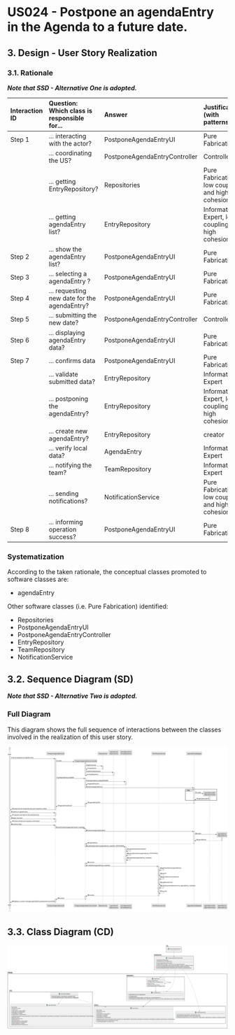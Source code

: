 # US024 - Postpone an agendaEntry in the Agenda to a future date.

## 3. Design - User Story Realization 

### 3.1. Rationale

_**Note that SSD - Alternative One is adopted.**_


| Interaction ID | Question: Which class is responsible for...  | Answer                        | Justification (with patterns)                      |
|:---------------|:---------------------------------------------|:------------------------------|:---------------------------------------------------|
| Step 1         | ... interacting with the actor?              | PostponeAgendaEntryUI         | Pure Fabrication                                   |
|                | ... coordinating the US?                     | PostponeAgendaEntryController | Controller                                         |
|                | ... getting EntryRepository?                 | Repositories                  | Pure Fabrication, low coupling and high cohesion   |
|                | ... getting agendaEntry list?                | EntryRepository               | Information Expert, low coupling and high cohesion |
| Step 2         | ... show the agendaEntry list?               | PostponeAgendaEntryUI         | Pure Fabrication                                   |
| Step 3         | ... selecting a agendaEntry ?                | PostponeAgendaEntryUI         | Pure Fabrication                                   |
| Step 4         | ... requesting new date for the agendaEntry? | PostponeAgendaEntryUI         | Pure Fabrication                                   |
| Step 5         | ... submitting the new date?                 | PostponeAgendaEntryController | Controller:                                        |
| Step 6         | ... displaying agendaEntry  data?            | PostponeAgendaEntryUI         | Pure Fabrication                                   |
| Step 7         | ... confirms data                            | PostponeAgendaEntryUI         | Pure Fabrication                                   |
|                | ... validate submitted data?                 | EntryRepository               | Information Expert                                 |
|                | ... postponing the agendaEntry?              | EntryRepository               | Information Expert, low coupling and high cohesion | 
|                | ... create new agendaEntry?                  | EntryRepository               | creator                                            |
|                | ... verify local data?                       | AgendaEntry                   | Information Expert                                 |
|                | ... notifying the team?                      | TeamRepository                | Information Expert                                 | 
|                | ... sending notifications?                   | NotificationService           | Pure Fabrication, low coupling and high cohesion   |
| Step 8         | ... informing operation success?             | PostponeAgendaEntryUI         | Pure Fabrication                                   | 


### Systematization ##

According to the taken rationale, the conceptual classes promoted to software classes are: 

* agendaEntry


Other software classes (i.e. Pure Fabrication) identified: 

* Repositories
* PostponeAgendaEntryUI
* PostponeAgendaEntryController
* EntryRepository
* TeamRepository
* NotificationService



## 3.2. Sequence Diagram (SD)

_**Note that SSD - Alternative Two is adopted.**_

### Full Diagram

This diagram shows the full sequence of interactions between the classes involved in the realization of this user story.

![Sequence Diagram - Full](svg/us024-sequence-diagram-full.svg)

## 3.3. Class Diagram (CD)

![Class Diagram](svg/us024-class-diagram.svg)